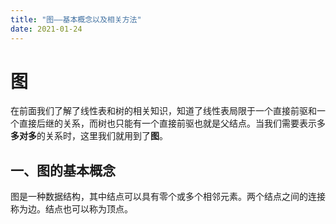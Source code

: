 ```yaml
---
title: "图——基本概念以及相关方法"
date: 2021-01-24
---
```


# 图

在前面我们了解了线性表和树的相关知识，知道了线性表局限于一个直接前驱和一个直接后继的关系，而树也只能有一个直接前驱也就是父结点。当我们需要表示多**多对多**的关系时，这里我们就用到了**图**。

## 一、图的基本概念

图是一种数据结构，其中结点可以具有零个或多个相邻元素。两个结点之间的连接称为边。结点也可以称为顶点。
